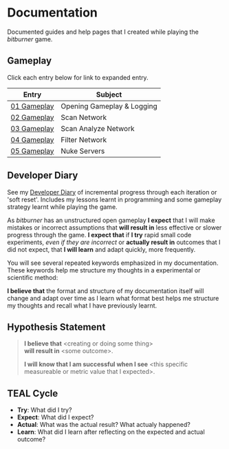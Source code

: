# Documentation

Documented guides and help pages that I created while playing the _bitburner_ game.

## Gameplay

Click each entry below for link to expanded entry.

| Entry                        | Subject                    |
|:----------------------------:|----------------------------|
| [01 Gameplay](01gameplay.md) | Opening Gameplay & Logging |
| [02 Gameplay](02gameplay.md) | Scan Network               |
| [03 Gameplay](03gameplay.md) | Scan Analyze Network       |
| [04 Gameplay](04gameplay.md) | Filter Network             |
| [05 Gameplay](05gameplay.md) | Nuke Servers               |

## Developer Diary

See my [Developer Diary](diary/readme.md) of incremental progress through each iteration or 'soft reset'. Includes my lessons learnt in programming and some gameplay strategy learnt while playing the game.

As _bitburner_ has an unstructured open gameplay **I expect** that I will make mistakes or incorrect assumptions that **will result in** less effective or slower progress through the game. **I expect that** if **I try** rapid small code experiments, _even if they are incorrect_ or **actually result in** outcomes that I did not expect, that **I will learn** and adapt quickly, more frequently.

You will see several repeated keywords emphasized in my documentation. These keywords help me structure my thoughts in a experimental or scientific method:

**I believe that** the format and structure of my documentation itself will change and adapt over time as I learn what format best helps me structure my thoughts and recall what I have previously learnt.

## Hypothesis Statement

> **I believe that** \<creating or doing some thing><br/>
> **will result in** \<some outcome>.
>
> **I will know that I am successful when I see** \<this specific measureable or metric value that I expected>.

## TEAL Cycle

- **Try**: What did I try?
- **Expect**: What did I expect?
- **Actual**: What was the actual result? What actualy happened?
- **Learn**: What did I learn after reflecting on the expected and actual outcome?
